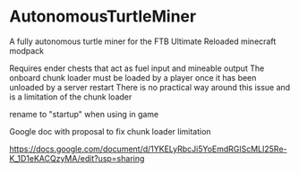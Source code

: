 # AutonomousTurtleMiner
A fully autonomous turtle miner for the FTB Ultimate Reloaded minecraft modpack

Requires ender chests that act as fuel input and mineable output
The onboard chunk loader must be loaded by a player once it has been unloaded by a server restart
There is no practical way around this issue and is a limitation of the chunk loader

rename to "startup" when using in game

Google doc with proposal to fix chunk loader limitation

https://docs.google.com/document/d/1YKELyRbcJi5YoEmdRGlScMLI25Re-K_1D1eKACQzyMA/edit?usp=sharing

